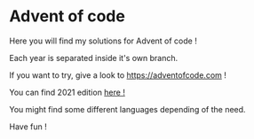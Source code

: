# Advent of code

Here you will find my solutions for Advent of code !

Each year is separated inside it's own branch.

If you want to try, give a look to https://adventofcode.com !

You can find 2021 edition [here !](https://github.com/lubenard/Advent_of_code/tree/Edition_2021)

You might find some different languages depending of the need.

Have fun !
